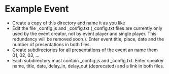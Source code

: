 # Example Event

- Create a copy of this directory and name it as you like
- Edit the file _config.js and _config.txt (_config.txt files are currently only used by the event creator, not by event player and single player. This redundancy will be removed soon.). Enter event title, place, date and the number of presentations in both files.
- Create subdirectories for all presentations of the event an name them 01, 02, 03, ... 
- Each subdirectory must contain _config.js and _config.txt. Enter speaker name, title, date, delay_in, delay_out (deprecated) and a link in both files.

